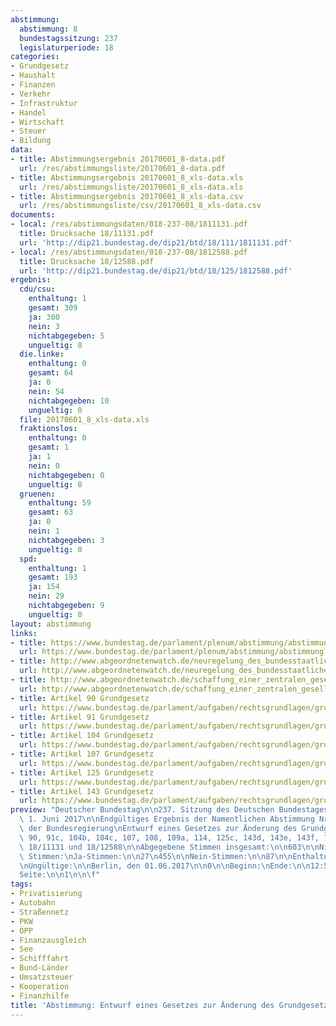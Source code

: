 ```yaml
---
abstimmung:
  abstimmung: 8
  bundestagssitzung: 237
  legislaturperiode: 18
categories:
- Grundgesetz
- Haushalt
- Finanzen
- Verkehr
- Infrastruktur
- Handel
- Wirtschaft
- Steuer
- Bildung
data:
- title: Abstimmungsergebnis 20170601_8-data.pdf
  url: /res/abstimmungsliste/20170601_8-data.pdf
- title: Abstimmungsergebnis 20170601_8_xls-data.xls
  url: /res/abstimmungsliste/20170601_8_xls-data.xls
- title: Abstimmungsergebnis 20170601_8_xls-data.csv
  url: /res/abstimmungsliste/csv/20170601_8_xls-data.csv
documents:
- local: /res/abstimmungsdaten/018-237-08/1811131.pdf
  title: Drucksache 18/11131.pdf
  url: 'http://dip21.bundestag.de/dip21/btd/18/111/1811131.pdf'
- local: /res/abstimmungsdaten/018-237-08/1812588.pdf
  title: Drucksache 18/12588.pdf
  url: 'http://dip21.bundestag.de/dip21/btd/18/125/1812588.pdf'
ergebnis:
  cdu/csu:
    enthaltung: 1
    gesamt: 309
    ja: 300
    nein: 3
    nichtabgegeben: 5
    ungueltig: 0
  die.linke:
    enthaltung: 0
    gesamt: 64
    ja: 0
    nein: 54
    nichtabgegeben: 10
    ungueltig: 0
  file: 20170601_8_xls-data.xls
  fraktionslos:
    enthaltung: 0
    gesamt: 1
    ja: 1
    nein: 0
    nichtabgegeben: 0
    ungueltig: 0
  gruenen:
    enthaltung: 59
    gesamt: 63
    ja: 0
    nein: 1
    nichtabgegeben: 3
    ungueltig: 0
  spd:
    enthaltung: 1
    gesamt: 193
    ja: 154
    nein: 29
    nichtabgegeben: 9
    ungueltig: 0
layout: abstimmung
links:
- title: https://www.bundestag.de/parlament/plenum/abstimmung/abstimmung?id=472
  url: https://www.bundestag.de/parlament/plenum/abstimmung/abstimmung?id=472
- title: http://www.abgeordnetenwatch.de/neuregelung_des_bundesstaatlichen_finanzausgleichs-1105-877.html
  url: http://www.abgeordnetenwatch.de/neuregelung_des_bundesstaatlichen_finanzausgleichs-1105-877.html
- title: http://www.abgeordnetenwatch.de/schaffung_einer_zentralen_gesellschaft_fuer_autobahnen_und_bundesstrassen-1105-880.html
  url: http://www.abgeordnetenwatch.de/schaffung_einer_zentralen_gesellschaft_fuer_autobahnen_und_bundesstrassen-1105-880.html
- title: Artikel 90 Grundgesetz
  url: https://www.bundestag.de/parlament/aufgaben/rechtsgrundlagen/grundgesetz/gg_08/245140#090
- title: Artikel 91 Grundgesetz
  url: https://www.bundestag.de/parlament/aufgaben/rechtsgrundlagen/grundgesetz/gg_08a/245144#091b
- title: Artikel 104 Grundgesetz
  url: https://www.bundestag.de/parlament/aufgaben/rechtsgrundlagen/grundgesetz/gg_10/245148
- title: Artikel 107 Grundgesetz
  url: https://www.bundestag.de/parlament/aufgaben/rechtsgrundlagen/grundgesetz/gg_10/245148#107
- title: Artikel 125 Grundgesetz
  url: https://www.bundestag.de/parlament/aufgaben/rechtsgrundlagen/grundgesetz/gg_11/245152#125
- title: Artikel 143 Grundgesetz
  url: https://www.bundestag.de/parlament/aufgaben/rechtsgrundlagen/grundgesetz/gg_11/245152#143
preview: "Deutscher Bundestag\n\n237. Sitzung des Deutschen Bundestages\nam Donnerstag,\
  \ 1. Juni 2017\n\nEndgültiges Ergebnis der Namentlichen Abstimmung Nr. 8\n\nGesetzentwurf\
  \ der Bundesregierung\nEntwurf eines Gesetzes zur Änderung des Grundgesetzes\n(Artikel\
  \ 90, 91c, 104b, 104c, 107, 108, 109a, 114, 125c, 143d, 143e, 143f, 143g)\nDrs.\
  \ 18/11131 und 18/12588\n\nAbgegebene Stimmen insgesamt:\n\n603\n\nNicht abgegebene\
  \ Stimmen:\nJa-Stimmen:\n\n27\n455\n\nNein-Stimmen:\n\n87\n\nEnthaltungen:\n\n61\n\
  \nUngültige:\n\nBerlin, den 01.06.2017\n\n0\n\nBeginn:\nEnde:\n\n12:51\n12:55\n\
  Seite:\n\n1\n\n\f"
tags:
- Privatisierung
- Autobahn
- Straßennetz
- PKW
- ÖPP
- Finanzausgleich
- See
- Schifffahrt
- Bund-Länder
- Umsatzsteuer
- Kooperation
- Finanzhilfe
title: 'Abstimmung: Entwurf eines Gesetzes zur Änderung des Grundgesetzes (Artikel 90, 91c, 104b, 104c, 107, 108, 109a, 114, 125c, 143d, 143e, 143f, 143g)'
---
```

